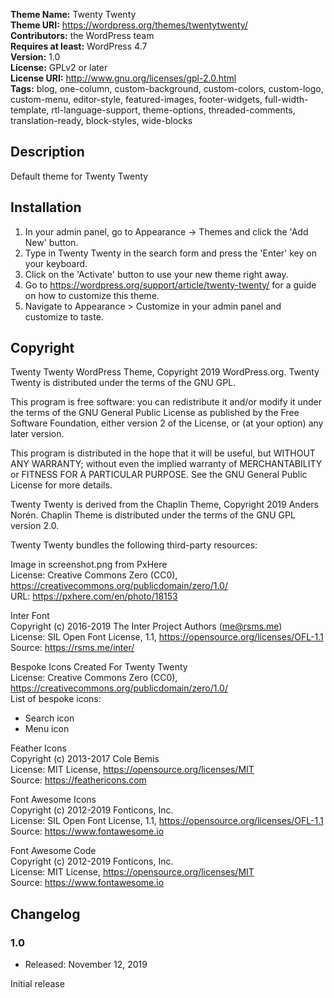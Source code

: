 **Theme Name:** Twenty Twenty  
**Theme URI:** https://wordpress.org/themes/twentytwenty/  
**Contributors:** the WordPress team  
**Requires at least:** WordPress 4.7  
**Version:** 1.0  
**License:** GPLv2 or later  
**License URI:** http://www.gnu.org/licenses/gpl-2.0.html  
**Tags:** blog, one-column, custom-background, custom-colors, custom-logo, custom-menu, editor-style, featured-images, footer-widgets, full-width-template, rtl-language-support, theme-options, threaded-comments, translation-ready, block-styles, wide-blocks

## Description

Default theme for Twenty Twenty

## Installation

1. In your admin panel, go to Appearance -> Themes and click the 'Add New' button.
2. Type in Twenty Twenty in the search form and press the 'Enter' key on your keyboard.
3. Click on the 'Activate' button to use your new theme right away.
4. Go to https://wordpress.org/support/article/twenty-twenty/ for a guide on how to customize this theme.
5. Navigate to Appearance > Customize in your admin panel and customize to taste.

## Copyright

Twenty Twenty WordPress Theme, Copyright 2019 WordPress.org. Twenty Twenty is distributed under the terms of the GNU GPL.

This program is free software: you can redistribute it and/or modify it under the terms of the GNU General Public License as published by the Free Software Foundation, either version 2 of the License, or (at your option) any later version.

This program is distributed in the hope that it will be useful, but WITHOUT ANY WARRANTY; without even the implied warranty of MERCHANTABILITY or FITNESS FOR A PARTICULAR PURPOSE. See the GNU General Public License for more details.

Twenty Twenty is derived from the Chaplin Theme, Copyright 2019 Anders Norén. Chaplin Theme is distributed under the terms of the GNU GPL version 2.0.

Twenty Twenty bundles the following third-party resources:

Image in screenshot.png from PxHere  
License: Creative Commons Zero (CC0), https://creativecommons.org/publicdomain/zero/1.0/  
URL: https://pxhere.com/en/photo/18153  

Inter Font  
Copyright (c) 2016-2019 The Inter Project Authors (me@rsms.me)  
License: SIL Open Font License, 1.1, https://opensource.org/licenses/OFL-1.1  
Source: https://rsms.me/inter/  

Bespoke Icons Created For Twenty Twenty  
License: Creative Commons Zero (CC0), https://creativecommons.org/publicdomain/zero/1.0/  
List of bespoke icons:  
- Search icon  
- Menu icon

Feather Icons  
Copyright (c) 2013-2017 Cole Bemis  
License: MIT License, https://opensource.org/licenses/MIT  
Source: https://feathericons.com  

Font Awesome Icons  
Copyright (c) 2012-2019 Fonticons, Inc.  
License: SIL Open Font License, 1.1, https://opensource.org/licenses/OFL-1.1  
Source: https://www.fontawesome.io  

Font Awesome Code  
Copyright (c) 2012-2019 Fonticons, Inc.  
License: MIT License, https://opensource.org/licenses/MIT  
Source: https://www.fontawesome.io  

## Changelog

### 1.0

* Released: November 12, 2019

Initial release
